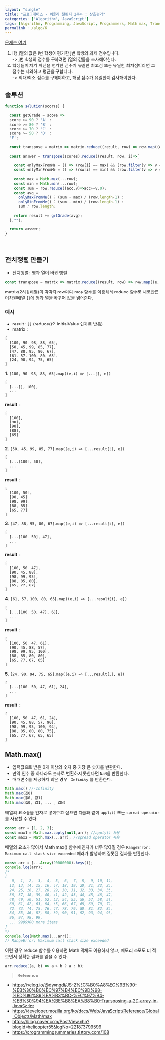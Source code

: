 ```yaml
---
layout: "single"
title: "프로그래머스 - 위클리 챌린지 2주차 : 상호평가"
categories: ['Algorithm','JavaScript']
tags: [Algorithm, Programming, JavaScript, Programmers, Math.max, Transpose Matrix]
permalink : /algo/6
---
```


[문제는 여기](https://programmers.co.kr/learn/courses/30/lessons/83201)

1.  i행 j열의 값은 i번 학생이 평가한 j번 학생의 과제 점수입니다. <br>-> j번 학생의 점수를 구하려면 j열의 값들을 조사해야한다.
2. 학생들이 자기 자신을 평가한 점수가 유일한 최고점 또는 유일한 최저점이라면 그 점수는 제외하고 평균을 구합니다. <br>-> 최대/최소 점수를 구해야하고, 해당 점수가 유일한지 검사해야한다.

## 솔루션
```js
function solution(scores) {

  const getGrade = score => 
  score >= 90 ? 'A' :
  score >= 80 ? 'B' :
  score >= 70 ? 'C' :
  score >= 50 ? 'D' :
  'F';

  const transpose = matrix => matrix.reduce((result, row) => row.map((e, i) => [...(result[i] || []), e]),[]);
  
  const answer = transpose(scores).reduce((result, row, i)=>{
    
    const onlyMaxFromMe = () => (row[i] == max) && (row.filter(v => v == max).length == 1);
    const onlyMinFromMe = () => (row[i] == min) && (row.filter(v => v == min).length == 1);
    
    const max = Math.max(...row);
    const min = Math.min(...row);
    const sum = row.reduce((acc,v)=>acc+=v,0);
    const avg = 
      onlyMaxFromMe() ? (sum - max) / (row.length-1) :
      onlyMinFromMe() ? (sum - min) / (row.length-1) : 
      sum / row.length;
    
    return result += getGrade(avg);
  },"");

  return answer;
}
```
<br>

## 전치행렬 만들기

- 전치행렬 : 행과 열이 바뀐 행렬

```js
const transpose = matrix => matrix.reduce((result, row) => row.map((e, i) => [...(result[i] || []), e]),[]);
```

matrix(2차원배열)의 각각의 row마다 map 함수를 이용해서 reduce 함수로 새로만든 이차원배열 `[]`에 행과 열을 바꾸어 값을 넣어준다.

### 예시

- result : `[]` (reduce()의 initialValue 인자로 받음)
- matrix : 
```
[
  [100, 90, 98, 88, 65], 
  [50, 45, 99, 85, 77], 
  [47, 88, 95, 80, 67], 
  [61, 57, 100, 80, 65], 
  [24, 90, 94, 75, 65]
]
```

**1**. `[100, 90, 98, 88, 65].map((e,i) => [...[], e])`

```
[
  [...[], 100],
  ...
]
```

**result** :
```
[
  [100],
  [90],
  [98],
  [88],
  [65]
]
```

**2**. `[50, 45, 99, 85, 77].map((e,i) => [...result[i], e])`

```
[
  [...[100], 50],
  ...
]
```

**result** :
```
[
  [100, 50],
  [90, 45],
  [98, 99],
  [88, 85],
  [65, 77]
]
```

**3**. `[47, 88, 95, 80, 67].map((e,i) => [...result[i], e])`

```
[
  [...[100, 50], 47],
  ...
]
```

**result** : 
```
[
  [100, 50, 47],
  [90, 45, 88],
  [98, 99, 95],
  [88, 85, 80],
  [65, 77, 67]
]
```

**4**. `[61, 57, 100, 80, 65].map((e,i) => [...result[i], e])`

```
[
  [...[100, 50, 47], 61],
  ...
]
```

**result** :
```
[
  [100, 50, 47, 61],
  [90, 45, 88, 57],
  [98, 99, 95, 100],
  [88, 85, 80, 80],
  [65, 77, 67, 65]
]
```

**5**. `[24, 90, 94, 75, 65].map((e,i) => [...result[i], e])`

```
[
  [...[100, 50, 47, 61], 24],
  ...
]
```

**result** :
```
[
  [100, 50, 47, 61, 24],
  [90, 45, 88, 57, 90],
  [98, 99, 95, 100, 94],
  [88, 85, 80, 80, 75],
  [65, 77, 67, 65, 65]
]
```

## Math.max()

- 입력값으로 받은 0개 이상의 숫자 중 가장 큰 숫자를 반환한다.
- 만약 인수 중 하나라도 숫자로 변환하지 못한다면 `NaN`을 반환한다.
- 매개변수를 제공하지 않은 경우 `-Infinity` 를 반환한다. 

```js
Math.max() //-Infinity
Math.max(값0)
Math.max(값0, 값1)
Math.max(값0, 값1, ... , 값N)
```
배열의 요소들을 인자로 넣어주고 싶으면 다음과 같이 `apply()` 또는 `spread operator`를 사용할 수 있다.

```js
const arr = [1, 2, 3];
const max1 = Math.max.apply(null,arr); //apply() 사용
const max2 = Math.max(...arr); //spread operator 사용
```

배열의 요소가 많아서 Math.max() 함수에 인자가 너무 많아질 경우 `RangeError: Maximum call stack size exceeded` 에러가 발생하며 잘못된 결과를 반환한다.  

```js
const arr = [...Array(10000000).keys()];
console.log(arr);
/*
[
   0,  1,  2,  3,  4,  5,  6,  7,  8,  9, 10, 11,
  12, 13, 14, 15, 16, 17, 18, 19, 20, 21, 22, 23,
  24, 25, 26, 27, 28, 29, 30, 31, 32, 33, 34, 35,
  36, 37, 38, 39, 40, 41, 42, 43, 44, 45, 46, 47,
  48, 49, 50, 51, 52, 53, 54, 55, 56, 57, 58, 59,
  60, 61, 62, 63, 64, 65, 66, 67, 68, 69, 70, 71,
  72, 73, 74, 75, 76, 77, 78, 79, 80, 81, 82, 83,
  84, 85, 86, 87, 88, 89, 90, 91, 92, 93, 94, 95,
  96, 97, 98, 99,
  ... 9999900 more items
]
*/
console.log(Math.max(...arr)); 
// RangeError: Maximum call stack size exceeded
```
이런 경우 reduce 함수를 이용하면 Math 객체도 이용하지 않고, 메모리 소모도 더 적으면서 정확한 결과를 얻을 수 있다.

```js
arr.reduce((a, b) => a > b ? a : b);
```

>Reference
- https://velog.io/@dyongdi/JS-2%EC%B0%A8%EC%9B%90-%EB%B0%B0%EC%97%B4%EC%9D%98-%ED%96%89%EA%B3%BC-%EC%97%B4-%EB%B0%94%EA%BE%B8%EA%B8%B0-Transposing-a-2D-array-in-JavaScript
- https://developer.mozilla.org/ko/docs/Web/JavaScript/Reference/Global_Objects/Math/max
- https://blog.naver.com/PostView.nhn?blogId=helicopter55&logNo=221873799599
- https://programmingsummaries.tistory.com/108